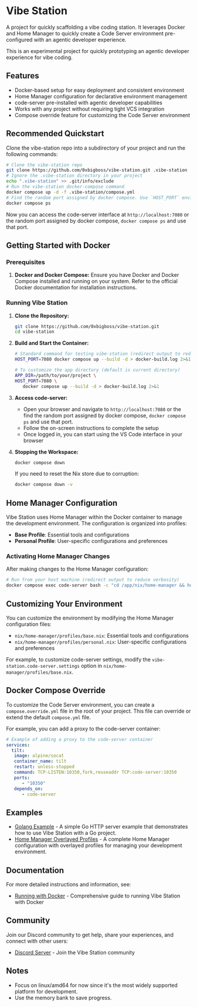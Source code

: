 # Vibe Station

A project for quickly scaffolding a vibe coding station. It leverages Docker and Home Manager to quickly create a Code Server environment pre-configured with an agentic developer experience.

This is an experimental project for quickly prototyping an agentic developer experience for vibe coding.

## Features

- Docker-based setup for easy deployment and consistent environment
- Home Manager configuration for declarative environment management
- code-server pre-installed with agentic developer capabilities
- Works with any project without requiring tight VCS integration
- Compose override feature for customizing the Code Server environment

## Recommended Quickstart

Clone the vibe-station repo into a subdirectory of your project and run the following commands:

```bash
# Clone the vibe-station repo
git clone https://github.com/0xbigboss/vibe-station.git .vibe-station
# Ignore the .vibe-station directory in your project
echo ".vibe-station" >> .git/info/exclude
# Run the vibe-station docker-compose command
docker compose up -d -f .vibe-station/compose.yml
# Find the random port assigned by docker compose. Use `HOST_PORT` environment variable to specify a custom port.
docker compose ps
```

Now you can access the code-server interface at `http://localhost:7080` or the random port assigned by docker compose, `docker compose ps` and use that port.

## Getting Started with Docker

### Prerequisites

1. **Docker and Docker Compose:** Ensure you have Docker and Docker Compose installed and running on your system. Refer to the official Docker documentation for installation instructions.

### Running Vibe Station

1. **Clone the Repository:**
   ```bash
   git clone https://github.com/0xbigboss/vibe-station.git
   cd vibe-station
   ```

2. **Build and Start the Container:**
   ```bash
   # Standard command for testing vibe-station (redirect output to reduce verbosity)
   HOST_PORT=7080 docker compose up --build -d > docker-build.log 2>&1

   # To customize the app directory (default is current directory)
   APP_DIR=/path/to/your/project \
   HOST_PORT=7080 \
      docker compose up --build -d > docker-build.log 2>&1
   ```

3. **Access code-server:**
   - Open your browser and navigate to `http://localhost:7080` or the find the random port assigned by docker compose, `docker compose ps` and use that port.
   - Follow the on-screen instructions to complete the setup
   - Once logged in, you can start using the VS Code interface in your browser

4. **Stopping the Workspace:**
   ```bash
   docker compose down
   ```

   If you need to reset the Nix store due to corruption:
   ```bash
   docker compose down -v
   ```

## Home Manager Configuration

Vibe Station uses Home Manager within the Docker container to manage the development environment. The configuration is organized into profiles:

- **Base Profile**: Essential tools and configurations
- **Personal Profile**: User-specific configurations and preferences

### Activating Home Manager Changes

After making changes to the Home Manager configuration:

```bash
# Run from your host machine (redirect output to reduce verbosity)
docker compose exec code-server bash -c "cd /app/nix/home-manager && home-manager switch --flake .#coder" > home-manager-switch.log 2>&1
```

## Customizing Your Environment

You can customize the environment by modifying the Home Manager configuration files:

- `nix/home-manager/profiles/base.nix`: Essential tools and configurations
- `nix/home-manager/profiles/personal.nix`: User-specific configurations and preferences

For example, to customize code-server settings, modify the `vibe-station.code-server.settings` option in `nix/home-manager/profiles/base.nix`.

## Docker Compose Override

To customize the Code Server environment, you can create a `compose.override.yml` file in the root of your project. This file can override or extend the default `compose.yml` file.

For example, you can add a proxy to the code-server container:

```yml
# Example of adding a proxy to the code-server container
services:
  tilt:
   image: alpine/socat
   container_name: tilt
   restart: unless-stopped
   command: TCP-LISTEN:10350,fork,reuseaddr TCP:code-server:10350
   ports:
      - "10350"
   depends_on:
      - code-server
```

## Examples

- [Golang Example](examples/golang/README.md) - A simple Go HTTP server example that demonstrates how to use Vibe Station with a Go project.
- [Home Manager Overlayed Profiles](nix/home-manager/README.md) - A complete Home Manager configuration with overlayed profiles for managing your development environment.

## Documentation

For more detailed instructions and information, see:

- [Running with Docker](docs/running-with-docker.md) - Comprehensive guide to running Vibe Station with Docker

## Community

Join our Discord community to get help, share your experiences, and connect with other users:

- [Discord Server](https://discord.gg/uc6uSBQtve) - Join the Vibe Station community

## Notes

- Focus on linux/amd64 for now since it's the most widely supported platform for development.
- Use the memory bank to save progress.
